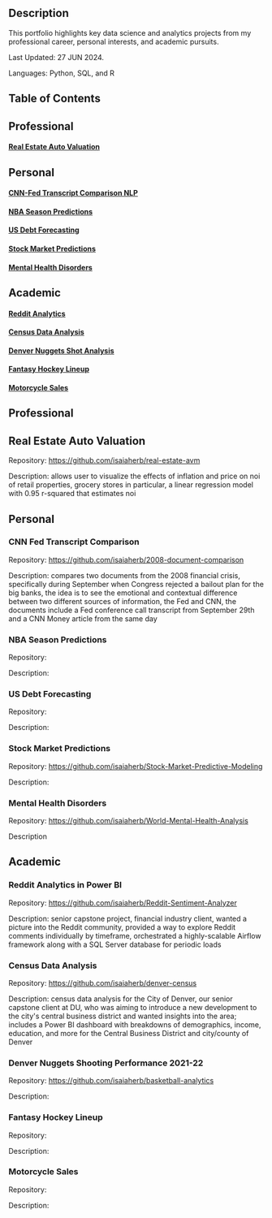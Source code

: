 ## Description
This portfolio highlights key data science and analytics projects from my professional career, personal interests, and academic pursuits.

Last Updated: 27 JUN 2024.

Languages: Python, SQL, and R

## Table of Contents
## Professional
#### [Real Estate Auto Valuation](#real-estate-auto-valuation)
## Personal 
#### [CNN-Fed Transcript Comparison NLP](#cnn-fed-transcript-comparison-nlp)
#### [NBA Season Predictions](#nba-season-predictions)
#### [US Debt Forecasting](#us-debt-forecasting)
#### [Stock Market Predictions](#stock-market-predictions)
#### [Mental Health Disorders](#mental-health-disorders) 
## Academic
#### [Reddit Analytics](#reddit-analytics) 
#### [Census Data Analysis](#census-data-analysis)
#### [Denver Nuggets Shot Analysis](#denver-nuggets-shot-analysis)
#### [Fantasy Hockey Lineup](#fantasy-hockey-lineup)
#### [Motorcycle Sales](#motorcycle-sales)
<!-- toc -->



## Professional
## Real Estate Auto Valuation 
Repository: https://github.com/isaiaherb/real-estate-avm

Description: allows user to visualize the effects of inflation and price on noi of retail properties, grocery stores in particular, a linear regression model with 0.95 r-squared that estimates noi

## Personal
### CNN Fed Transcript Comparison
Repository: https://github.com/isaiaherb/2008-document-comparison

Description: compares two documents from the 2008 financial crisis, specifically during September when Congress rejected a bailout plan for the big banks, the idea is to see the emotional and contextual difference between two different sources of information, the Fed and CNN, the documents include a Fed conference call transcript from September 29th and a CNN Money article from the same day

### NBA Season Predictions 
Repository:

Description:

### US Debt Forecasting
Repository:

Description:


### Stock Market Predictions
Repository: https://github.com/isaiaherb/Stock-Market-Predictive-Modeling

Description:

### Mental Health Disorders
Repository: https://github.com/isaiaherb/World-Mental-Health-Analysis

Description

## Academic
### Reddit Analytics in Power BI
Repository: https://github.com/isaiaherb/Reddit-Sentiment-Analyzer 

Description: senior capstone project, financial industry client, wanted a picture into the Reddit community, provided a way to explore Reddit comments individually by timeframe, orchestrated a highly-scalable Airflow framework along with a SQL Server database for periodic loads

### Census Data Analysis
Repository: https://github.com/isaiaherb/denver-census

Description: census data analysis for the City of Denver, our senior capstone client at DU, who was aiming to introduce a new development to the city's central business district and wanted insights into the area; includes a Power BI dashboard with breakdowns of demographics, income, education, and more for the Central Business District and city/county of Denver

### Denver Nuggets Shooting Performance 2021-22
Repository: https://github.com/isaiaherb/basketball-analytics

Description:

### Fantasy Hockey Lineup
Repository:

Description:

### Motorcycle Sales
Repository:

Description:
